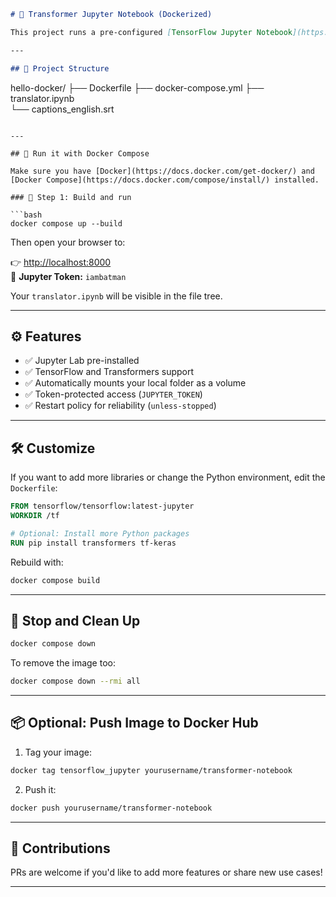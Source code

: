 

```markdown
# 🚀 Transformer Jupyter Notebook (Dockerized)

This project runs a pre-configured [TensorFlow Jupyter Notebook](https://hub.docker.com/r/tensorflow/tensorflow) environment with support for Hugging Face Transformers — all inside Docker. No local setup needed!

---

## 📁 Project Structure

```
hello-docker/
├── Dockerfile
├── docker-compose.yml
├── translator.ipynb   
└── captions_english.srt              
```

---

## 🐳 Run it with Docker Compose

Make sure you have [Docker](https://docs.docker.com/get-docker/) and [Docker Compose](https://docs.docker.com/compose/install/) installed.

### 🧱 Step 1: Build and run

```bash
docker compose up --build
```

Then open your browser to:

👉 [http://localhost:8000](http://localhost:8000)  
🔑 **Jupyter Token:** `iambatman`

Your `translator.ipynb` will be visible in the file tree.

---

## ⚙️ Features

- ✅ Jupyter Lab pre-installed
- ✅ TensorFlow and Transformers support
- ✅ Automatically mounts your local folder as a volume
- ✅ Token-protected access (`JUPYTER_TOKEN`)
- ✅ Restart policy for reliability (`unless-stopped`)

---

## 🛠️ Customize

If you want to add more libraries or change the Python environment, edit the `Dockerfile`:

```Dockerfile
FROM tensorflow/tensorflow:latest-jupyter
WORKDIR /tf

# Optional: Install more Python packages
RUN pip install transformers tf-keras
```

Rebuild with:

```bash
docker compose build
```

---

## 🧹 Stop and Clean Up

```bash
docker compose down
```

To remove the image too:

```bash
docker compose down --rmi all
```

---

## 📦 Optional: Push Image to Docker Hub

1. Tag your image:
```bash
docker tag tensorflow_jupyter yourusername/transformer-notebook
```

2. Push it:
```bash
docker push yourusername/transformer-notebook
```

---

## 🤝 Contributions

PRs are welcome if you'd like to add more features or share new use cases!

---

